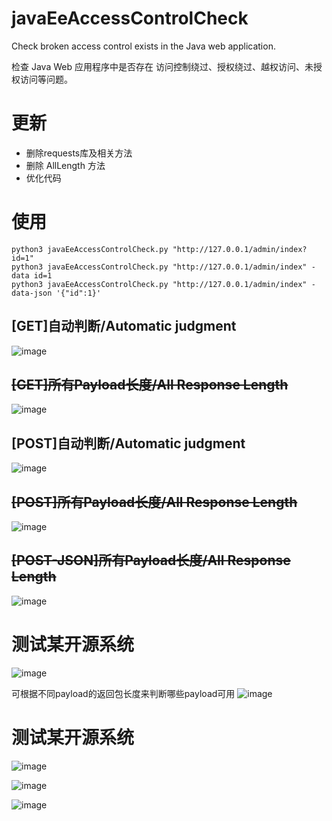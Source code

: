 # javaEeAccessControlCheck
Check broken access control exists in the Java web application.

检查 Java Web 应用程序中是否存在 访问控制绕过、授权绕过、越权访问、未授权访问等问题。

# 更新
- 删除requests库及相关方法
- 删除 AllLength 方法
- 优化代码

# 使用
```
python3 javaEeAccessControlCheck.py "http://127.0.0.1/admin/index?id=1"
python3 javaEeAccessControlCheck.py "http://127.0.0.1/admin/index" -data id=1
python3 javaEeAccessControlCheck.py "http://127.0.0.1/admin/index" -data-json '{"id":1}'
```

## [GET]自动判断/Automatic judgment
![image](https://user-images.githubusercontent.com/40931609/145939989-3e012d69-3884-41ff-9545-970df4564207.png)

## ~~[GET]所有Payload长度/All Response Length~~
![image](https://user-images.githubusercontent.com/40931609/145940126-278a3c2c-017a-4b2c-935b-763e26ffa03d.png)

## [POST]自动判断/Automatic judgment
![image](https://user-images.githubusercontent.com/40931609/145940164-8b2d828c-106e-43c9-9655-a4be9c617ed6.png)

## ~~[POST]所有Payload长度/All Response Length~~
![image](https://user-images.githubusercontent.com/40931609/145940303-91b930b9-ca60-4b14-9ea0-fc67f6fe967e.png)

## ~~[POST-JSON]所有Payload长度/All Response Length~~
![image](https://user-images.githubusercontent.com/40931609/145940402-073befea-188e-4fb1-a2f0-6f055255c48d.png)

# 测试某开源系统
![image](https://user-images.githubusercontent.com/40931609/145940824-51b28b53-fa70-44a5-a891-4565222bef30.png)

可根据不同payload的返回包长度来判断哪些payload可用
![image](https://user-images.githubusercontent.com/40931609/145945707-cd44e164-7c70-40ed-9e35-e70a5a21b376.png)


# 测试某开源系统
![image](https://user-images.githubusercontent.com/40931609/145946705-c8eb8d84-7d25-4dd6-ab31-1e36370e7a65.png)


![image](https://user-images.githubusercontent.com/40931609/145946535-b2948fe3-4b2e-41ce-8d75-c0df8a2d3783.png)

![image](https://user-images.githubusercontent.com/40931609/145946524-1ad02c99-dfba-4af2-a376-72a452f8c722.png)





